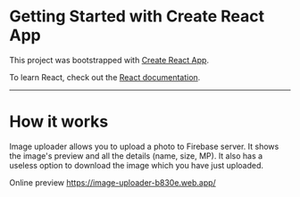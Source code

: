 # Getting Started with Create React App

This project was bootstrapped with [Create React App](https://github.com/facebook/create-react-app).

To learn React, check out the [React documentation](https://reactjs.org/).

----------
# How it works

Image uploader allows you to upload a photo to Firebase server. It shows the image's preview and all the details (name, size, MP). It also has a useless option to download the image which you have just uploaded.

Online preview
https://image-uploader-b830e.web.app/
